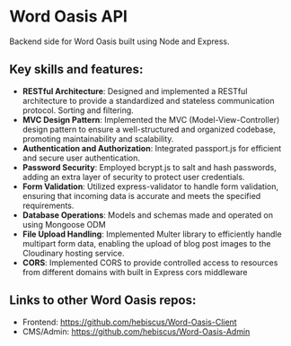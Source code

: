 # Word Oasis API
Backend side for Word Oasis built using Node and Express.
## Key skills and features:
- <b>RESTful Architecture</b>: Designed and implemented a RESTful architecture to provide a standardized and stateless communication protocol. Sorting and filtering.
- <b>MVC Design Pattern</b>: Implemented the MVC (Model-View-Controller) design pattern to ensure a well-structured and organized codebase, promoting maintainability and scalability.
- <b>Authentication and Authorization</b>: Integrated passport.js for efficient and secure user authentication.
- <b>Password Security</b>: Employed bcrypt.js to salt and hash passwords, adding an extra layer of security to protect user credentials.
- <b>Form Validation</b>: Utilized express-validator to handle form validation, ensuring that incoming data is accurate and meets the specified requirements.
- <b>Database Operations</b>: Models and schemas made and operated on using Mongoose ODM
- <b>File Upload Handling</b>: Implemented Multer library to efficiently handle multipart form data, enabling the upload of blog post images to the Cloudinary hosting service.
- <b>CORS</b>: Implemented CORS to provide controlled access to resources from different domains with built in Express cors middleware
## Links to other Word Oasis repos:
- Frontend: https://github.com/hebiscus/Word-Oasis-Client
- CMS/Admin: https://github.com/hebiscus/Word-Oasis-Admin
